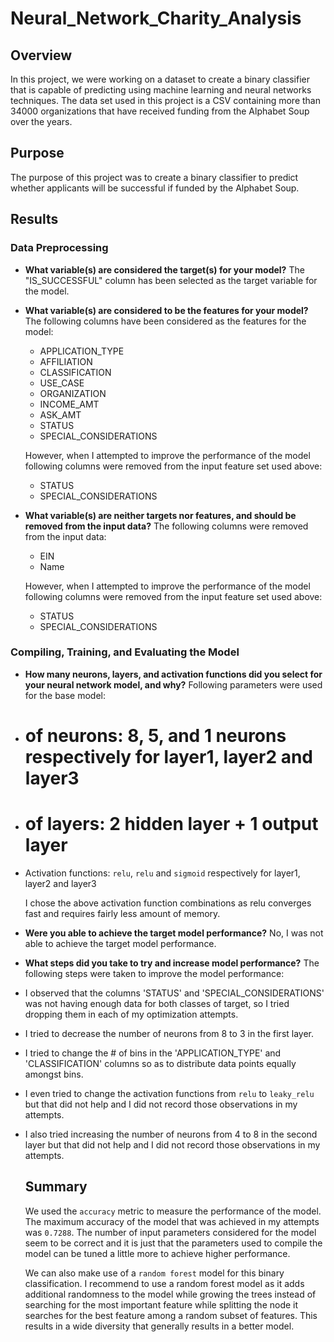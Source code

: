 # Neural_Network_Charity_Analysis

## Overview

In this project, we were working on a dataset to create a binary classifier that is capable of predicting using 
machine learning and neural networks techniques. The data set used in this project is a CSV containing more
than 34000 organizations that have received funding from the Alphabet Soup over the years.

## Purpose
The purpose of this project was to create a binary classifier to predict whether applicants will be successful
if funded by the Alphabet Soup.

## Results

### Data Preprocessing

-   **What variable(s) are considered the target(s) for your model?**
    The "IS_SUCCESSFUL" column has been selected as the target variable for the model.

-   **What variable(s) are considered to be the features for your model?**
    The following columns have been considered as the features for the model:
    - APPLICATION_TYPE
    - AFFILIATION
    - CLASSIFICATION
    - USE_CASE
    - ORGANIZATION
    - INCOME_AMT
    - ASK_AMT
    - STATUS
    - SPECIAL_CONSIDERATIONS

    However, when I attempted to improve the performance of the model following columns were removed from the
    input feature set used above:
    - STATUS
    - SPECIAL_CONSIDERATIONS

-   **What variable(s) are neither targets nor features, and should be removed from the input data?**
    The following columns were removed from the input data:
    - EIN
    - Name

    However, when I attempted to improve the performance of the model following columns were removed from the
    input feature set used above:
    - STATUS
    - SPECIAL_CONSIDERATIONS

### Compiling, Training, and Evaluating the Model

-   **How many neurons, layers, and activation functions did you select for your neural network model, and why?**
    Following parameters were used for the base model:
- # of neurons: 8, 5, and 1 neurons respectively for layer1, layer2 and layer3
- # of layers: 2 hidden layer + 1 output layer
-   Activation functions: `relu`, `relu` and `sigmoid` respectively for layer1, layer2 and layer3

    I chose the above activation function combinations as relu converges fast and requires fairly less amount of memory.

-   **Were you able to achieve the target model performance?**
    No, I was not able to achieve the target model performance.

-   **What steps did you take to try and increase model performance?**
    The following steps were taken to improve the model performance:

-   I observed that the columns 'STATUS' and 'SPECIAL_CONSIDERATIONS' was not having enough data for both classes of target,
    so I tried dropping them in each of my optimization attempts.

-   I tried to decrease the number of neurons from 8 to 3 in the first layer.

-    I tried to change the # of bins in the 'APPLICATION_TYPE' and 'CLASSIFICATION' columns so as to distribute data points equally amongst
    bins.

-   I even tried to change the activation functions from `relu` to `leaky_relu` but that did not help and I did not
    record those observations in my attempts.

-   I also tried increasing the number of neurons from 4 to 8 in the second layer but that did not help and I did not
    record those observations in my attempts.

    ## Summary

    We used the `accuracy` metric to measure the performance of the model. The maximum accuracy of the model that was achieved in my attempts was
    `0.7288`. The number of input parameters considered for the model seem to be correct and it is just that the parameters used to compile the model
    can be tuned a little more to achieve higher performance.

    We can also make use of a `random forest` model for this binary classification. I recommend to use a random forest model as it adds additional
    randomness to the model while growing the trees instead of searching for the most important feature while splitting the node it searches for the
    best feature among a random subset of features. This results in a wide diversity that generally results in a better model. 